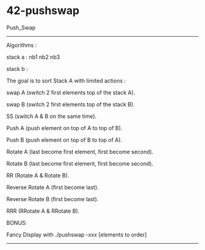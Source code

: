 # 42-pushswap
Push_Swap

---------------------------------------------------------------

Algorithms :



stack a : nb1 nb2 nb3

stack b : 



The goal is to sort Stack A with limited actions :

swap A (switch 2 first elements top of the stack A).

swap B (switch 2 first elements top of the stack B).

SS (switch A & B on the same time).

Push A (push element on top of A to top of B).

Push B (push element on top of B to top of A).

Rotate A (last become first element, first become second).

Rotate B (last become first element, first become second).

RR (Rotate A & Rotate B).

Reverse Rotate A (first become last).

Reverse Rotate B (first become last).

RRR (RRotate A & RRotate B).




BONUS:


Fancy Display with ./pushswap -xxx [elements to order]


---------------------------------------------------------------